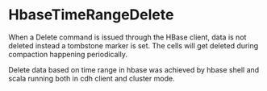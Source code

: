 # HbaseTimeRangeDelete

When a Delete command is issued through the HBase client, data is not deleted instead a tombstone marker is set. The cells will get deleted during compaction happening periodically.

Delete data based on time range in hbase was achieved by hbase shell and scala running both in cdh client and cluster mode.

